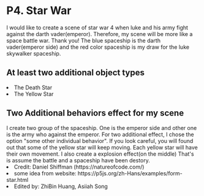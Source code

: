 <h1>P4. Star War</h1>

I would like to create a scene of star war 4 when luke and his army fight against the darth vader(emperor). Therefore, my scene will be more like a space battle war. Thank you! The blue spaceship is the darth vader(emperor side) and the red color spaceship is my draw for the luke skywalker spaceship.

<h2>At least two additional object types</h2>
<li>The Death Star</li>
<li>The Yellow Star</li>

<h2>Two Additional behaviors effect for my scene</h2>
I create two group of the spaceship. One is the emperor side and other one is the army who against the emperor. For two additional effect, I chose the option "some other individual behavior". If you look careful, you will found out that some of the yellow star will keep moving. Each yellow star will have their own movement. I also create a explosion effect(on the middle) That's is assume the battle and a spaceship have been destory.


<li>Credit: Daniel Shiffman (https://natureofcode.com/)</li>
<li>some idea from website: https://p5js.org/zh-Hans/examples/form-star.html</li>
<li>Edited by: ZhiBin Huang, Asiiah Song</li>
